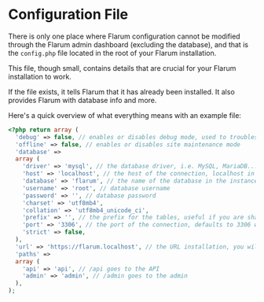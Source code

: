 # Configuration File

There is only one place where Flarum configuration cannot be modified through the Flarum admin dashboard (excluding the database), and that is the `config.php` file located in the root of your Flarum installation.

This file, though small, contains details that are crucial for your Flarum installation to work.

If the file exists, it tells Flarum that it has already been installed.
It also provides Flarum with database info and more.

Here's a quick overview of what everything means with an example file:

```php
<?php return array (
  'debug' => false, // enables or disables debug mode, used to troubleshoot issues
  'offline' => false, // enables or disables site maintenance mode
  'database' =>
  array (
    'driver' => 'mysql', // the database driver, i.e. MySQL, MariaDB...
    'host' => 'localhost', // the host of the connection, localhost in most cases unless using an external service
    'database' => 'flarum', // the name of the database in the instance
    'username' => 'root', // database username
    'password' => '', // database password
    'charset' => 'utf8mb4',
    'collation' => 'utf8mb4_unicode_ci',
    'prefix' => '', // the prefix for the tables, useful if you are sharing the same database with another service
    'port' => '3306', // the port of the connection, defaults to 3306 with MySQL
    'strict' => false,
  ),
  'url' => 'https://flarum.localhost', // the URL installation, you will want to change this if you change domains
  'paths' =>
  array (
    'api' => 'api', // /api goes to the API
    'admin' => 'admin', // /admin goes to the admin
  ),
);
```
